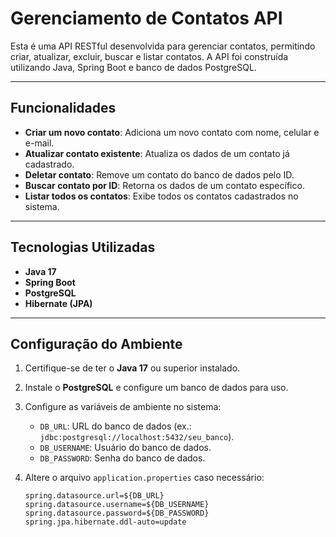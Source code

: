# Gerenciamento de Contatos API

Esta é uma API RESTful desenvolvida para gerenciar contatos, permitindo criar, atualizar, excluir, buscar e listar contatos. A API foi construída utilizando Java, Spring Boot e banco de dados PostgreSQL.

---

## Funcionalidades

- **Criar um novo contato**: Adiciona um novo contato com nome, celular e e-mail.
- **Atualizar contato existente**: Atualiza os dados de um contato já cadastrado.
- **Deletar contato**: Remove um contato do banco de dados pelo ID.
- **Buscar contato por ID**: Retorna os dados de um contato específico.
- **Listar todos os contatos**: Exibe todos os contatos cadastrados no sistema.

---

## Tecnologias Utilizadas

- **Java 17**
- **Spring Boot**
- **PostgreSQL**
- **Hibernate (JPA)**

---

## Configuração do Ambiente

1. Certifique-se de ter o **Java 17** ou superior instalado.
2. Instale o **PostgreSQL** e configure um banco de dados para uso.
3. Configure as variáveis de ambiente no sistema:
   - `DB_URL`: URL do banco de dados (ex.: `jdbc:postgresql://localhost:5432/seu_banco`).
   - `DB_USERNAME`: Usuário do banco de dados.
   - `DB_PASSWORD`: Senha do banco de dados.

4. Altere o arquivo `application.properties` caso necessário:
   ```properties
   spring.datasource.url=${DB_URL}
   spring.datasource.username=${DB_USERNAME}
   spring.datasource.password=${DB_PASSWORD}
   spring.jpa.hibernate.ddl-auto=update
